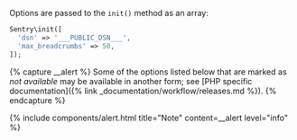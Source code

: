 Options are passed to the `init()` method as an array:

```php
Sentry\init([
  'dsn' => '___PUBLIC_DSN___',
  'max_breadcrumbs' => 50,
]);
```

{% capture __alert %}
Some of the options listed below that are marked as _not available_ may be available in another form; see [PHP specific documentation]({% link _documentation/workflow/releases.md %}).
{% endcapture %}

{% include components/alert.html
  title="Note"
  content=__alert
  level="info"
%}
